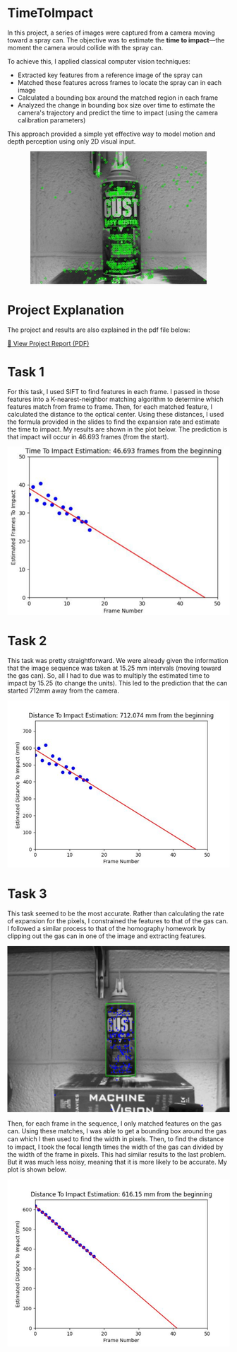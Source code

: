 # TimeToImpact
In this project, a series of images were captured from a camera moving toward a spray can. The objective was to estimate the **time to impact**—the moment the camera would collide with the spray can.

To achieve this, I applied classical computer vision techniques:
- Extracted key features from a reference image of the spray can
- Matched these features across frames to locate the spray can in each image
- Calculated a bounding box around the matched region in each frame
- Analyzed the change in bounding box size over time to estimate the camera's trajectory and predict the time to impact (using the camera calibration parameters)

This approach provided a simple yet effective way to model motion and depth perception using only 2D visual input.

<p align="center">
  <img src="TimeToImpact/Features_Found/frame_17_all_features.jpg" alt="Sample Image" width="400"/>
</p>

# Project Explanation

The project and results are also explained in the pdf file below:

[📄 View Project Report (PDF)](./report.pdf)

# Task 1

For this task, I used SIFT to find features in each frame. I passed in those features
into a K-nearest-neighbor matching algorithm to determine which features match from
frame to frame. Then, for each matched feature, I calculated the distance to the optical
center. Using these distances, I used the formula provided in the slides to find the
expansion rate and estimate the time to impact. My results are shown in the plot below. The
prediction is that impact will occur in 46.693 frames (from the start).

![alt text](Features_Found/OriginalPrediction.png)

# Task 2

This task was pretty straightforward. We were already given the information that the
image sequence was taken at 15.25 mm intervals (moving toward the gas can). So, all I had
to due was to multiply the estimated time to impact by 15.25 (to change the units). This led
to the prediction that the can started 712mm away from the camera.

![alt text](Features_Found/distance_plot.jpg)

# Task 3

This task seemed to be the most accurate. Rather than calculating the rate of
expansion for the pixels, I constrained the features to that of the gas can. I followed a
similar process to that of the homography homework by clipping out the gas can in one of
the image and extracting features.

![alt text](Features_Found/ExtractedFeatures.png)

Then, for each frame in the sequence, I only matched features on the gas can. Using
these matches, I was able to get a bounding box around the gas can which I then used to
ﬁnd the width in pixels. Then, to ﬁnd the distance to impact, I took the focal length times
the width of the gas can divided by the width of the frame in pixels. This had similar results
to the last problem. But it was much less noisy, meaning that it is more likely to be
accurate. My plot is shown below.

![alt text](Features_Found/distance2_plot.jpg)
